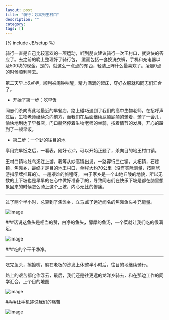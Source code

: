 ```yaml
---
layout: post
title: "骑行：妙高到王村口"
description: ""
category: 
tags: []
---
```

{% include JB/setup %}

骑行一直是自己比较喜欢的一项运动，听到朋友建议骑行一次王村口，就爽快的答应了。去之前的晚上整理好了骑行包， 里面包括一套换洗衣裤，手机和充电器以及500块的现金。是的，就这么一点点的东西，轻装上阵什么最喜欢了。凌晨0点的时候顺利睡去。

第二天早上*6点半*，顺利被闹钟吵醒，精力满满的起床，穿好衣服就和同志们汇合了。

- 开始了第一步：吃早饭

同志们杀向离此地最近的早餐店，路上碰巧遇到了我们的高中生物老师，在招呼声过后，生物老师继续杀向前方，而我们在后面继续屁颠屁颠的骑着，骑了一会儿，愉快地到达了早餐店，门口赫然停着生物老师的坐骑，按着情节的发展，开心的蹭到了一顿早饭。

- 第二步：一个劲的往目的地

享用完早饭之后，一看表，刚好*七点*，可以开始正题了，杀向目的地王村口镇。

王村口镇地处乌溪江上游，我等从妙高镇出发，一路穿行三仁镇，大柘镇，石炼镇，焦滩乡，最终才是目的地王村口，单程大约70公里（没有实际测量，按照旅游指示牌推算的）。一趟艰难的旅程呀。
由于家乡是一个山地丘陵的地貌，所以无数的上下坡也是早早的在心中做好准备了的，导致同志们在快乐下坡是都在脑里想象回来的时候怎么骑上这个上坡，内心无比的惨痛。

---------

过了两个半小时，总算到了焦滩乡，立马点了远近闻名的焦滩鱼头补充能量。


![image](http://ww1.sinaimg.cn/large/52f8121djw1dvlm03jf24j.jpg)

###话说这鱼头是相当的赞，白净的鱼头，醇厚的鱼汤，一个菜就让我们吃的很满足。

![image](http://ww3.sinaimg.cn/large/52f8121djw1dvlmkvelcbj.jpg)

###吃的个干干净净。

---------

吃完鱼头，擦擦嘴，躺在老板的沙发上休整半小时后，往目的地继续骑行。


路上的艰苦都化作浮云，最后，我们还是往更远的龙洋乡骑去，和在那边工作的同学汇合，上个目的地图

![image](http://ww4.sinaimg.cn/large/52f8121djw1dvlv7qq5xbj.jpg)

####让手机述说我们的痛苦

![image](http://ww1.sinaimg.cn/large/52f8121djw1dvludoziagj.jpg)




